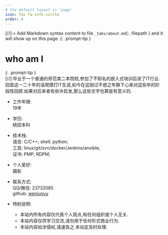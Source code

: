 ```yaml
---
# the default layout is 'page'
icon: fas fa-info-circle
order: 4
---
```


[//]:> Add Markdown syntax content to file `_tabs/about.md`{: .filepath } and it will show up on this page.
{: .prompt-tip }  


# who am I   
{: .prompt-tip }  
[//]:毕业于一个普通的师范类二本院校,参加了不知名的嵌入式培训后进了IT行业.回首这一二十年的滚爬摸打IT生涯,如今在这刚过不惑之年静下心来对这些年的阶段性回顾.如果对后来者有些许启发,那么这些文字也算是有意义的.

- 工作年限:  
    19年  

- 学历:  
    统招本科  

- 技术栈:  
    语言: C/C++; shell; python;  
    工具: linux/git/svn/docker/Jenkins/ansible;  
    证书: PMP; RDPM;  

- 个人爱好:  
    摄影  

- 联系方式:  
    QQ/微信: 23732085  
    github: [wenjunyu](https://github.com/wenjunyu) 

- 特别说明:  
    - 本站内所有内容仅代表个人观点,和任何组织或个人无关.  
    - 本站内容仅供学习交流,请勿用于任何形式商业行为.  
    - 本站内容如涉侵权,请速告之.本站定及时处理.  

